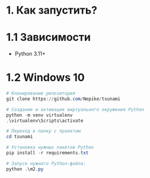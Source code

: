 # 1. Как запустить?

# 1.1 Зависимости
- Python 3.11+

# 1.2 Windows 10
```powershell
# Клонирование репозитория
git clone https://github.com/Nepike/tsunami

# Создание и активация виртуального окружения Python
python -m venv virtualenv
.\virtualenv\Scripts\activate

# Переход в папку с проектом
cd tsunami

# Установка нужных пакетов Python
pip install -r requirements.txt

# Запуск нужного Python-файла:
python .\m2.py

```